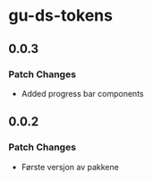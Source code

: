 # gu-ds-tokens

## 0.0.3

### Patch Changes

- Added progress bar components

## 0.0.2

### Patch Changes

- Første versjon av pakkene
